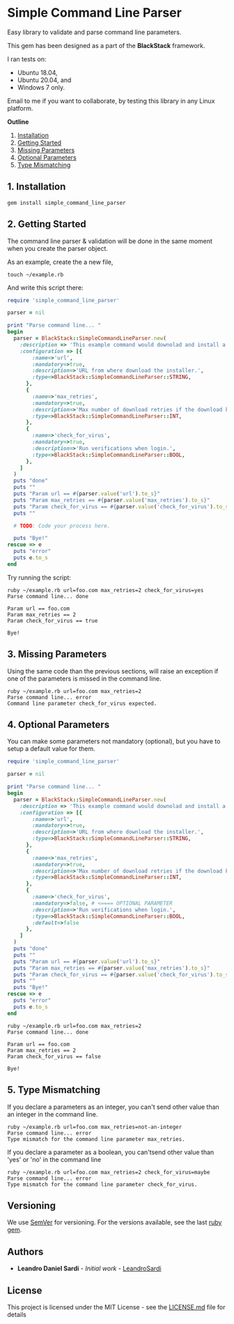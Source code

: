 # Simple Command Line Parser

Easy library to validate and parse command line parameters. 

This gem has been designed as a part of the **BlackStack** framework.

I ran tests on:

- Ubuntu 18.04,
- Ubuntu 20.04,
and
- Windows 7 only.

Email to me if you want to collaborate, by testing this library in any Linux platform.

**Outline**

1. [Installation](#1-installation)
2. [Getting Started](#2-getting-started)
3. [Missing Parameters](#3-missing-parameters)
4. [Optional Parameters](#4-optional-parameters)
5. [Type Mismatching](#5-type-mismatching)

## 1. Installation

```
gem install simple_command_line_parser
```

## 2. Getting Started

The command line parser & validation will be done in the same moment when you create the parser object.

As an example, create the a new file,

```
touch ~/example.rb
```

And write this script there:

```ruby
require 'simple_command_line_parser'

parser = nil

print "Parse command line... "
begin
  parser = BlackStack::SimpleCommandLineParser.new(
    :description => 'This example command would downolad and install a software.', 
    :configuration => [{
        :name=>'url', 
        :mandatory=>true, 
        :description=>'URL from where download the installer.', 
        :type=>BlackStack::SimpleCommandLineParser::STRING,
      },
      {
        :name=>'max_retries', 
        :mandatory=>true, 
        :description=>'Max number of download retries if the download keep failing.', 
        :type=>BlackStack::SimpleCommandLineParser::INT,
      },
      {
        :name=>'check_for_virus', 
        :mandatory=>true, 
        :description=>'Run verifications when login.', 
        :type=>BlackStack::SimpleCommandLineParser::BOOL,
      },
    ]
  )
  puts "done"
  puts ""
  puts "Param url == #{parser.value('url').to_s}"
  puts "Param max_retries == #{parser.value('max_retries').to_s}"
  puts "Param check_for_virus == #{parser.value('check_for_virus').to_s}"
  puts ""

  # TODO: Code your process here.

  puts "Bye!"
rescue => e
  puts "error"
  puts e.to_s
end
```

Try running the script:

```
ruby ~/example.rb url=foo.com max_retries=2 check_for_virus=yes
Parse command line... done

Param url == foo.com
Param max_retries == 2
Param check_for_virus == true

Bye!
```

## 3. Missing Parameters

Using the same code than the previous sections, will raise an exception if one of the parameters is missed in the command line.

```
ruby ~/example.rb url=foo.com max_retries=2
Parse command line... error
Command line parameter check_for_virus expected.
```

## 4. Optional Parameters

You can make some parameters not mandatory (optional), but you have to setup a default value for them.

```ruby
require 'simple_command_line_parser'

parser = nil

print "Parse command line... "
begin
  parser = BlackStack::SimpleCommandLineParser.new(
    :description => 'This example command would downolad and install a software.', 
    :configuration => [{
        :name=>'url', 
        :mandatory=>true, 
        :description=>'URL from where download the installer.', 
        :type=>BlackStack::SimpleCommandLineParser::STRING,
      },
      {
        :name=>'max_retries', 
        :mandatory=>true, 
        :description=>'Max number of download retries if the download keep failing.', 
        :type=>BlackStack::SimpleCommandLineParser::INT,
      },
      {
        :name=>'check_for_virus', 
        :mandatory=>false, # <==== OPTIONAL PARAMETER
        :description=>'Run verifications when login.', 
        :type=>BlackStack::SimpleCommandLineParser::BOOL,
        :default=>false
      },
    ]
  )
  puts "done"
  puts ""
  puts "Param url == #{parser.value('url').to_s}"
  puts "Param max_retries == #{parser.value('max_retries').to_s}"
  puts "Param check_for_virus == #{parser.value('check_for_virus').to_s}"
  puts ""
  puts "Bye!"
rescue => e
  puts "error"
  puts e.to_s
end 
```

```
ruby ~/example.rb url=foo.com max_retries=2
Parse command line... done

Param url == foo.com
Param max_retries == 2
Param check_for_virus == false

Bye!
```

## 5. Type Mismatching

If you declare a parameters as an integer, you can't send other value than an integer in the command line.

```
ruby ~/example.rb url=foo.com max_retries=not-an-integer
Parse command line... error
Type mismatch for the command line parameter max_retries.
```

If you declare a parameter as a boolean, you can'tsend other value than 'yes' or 'no' in the command line

```
ruby ~/example.rb url=foo.com max_retries=2 check_for_virus=maybe
Parse command line... error
Type mismatch for the command line parameter check_for_virus.
```

## Versioning

We use [SemVer](http://semver.org/) for versioning. For the versions available, see the last [ruby gem](https://rubygems.org/gems/simple_command_line_parser). 

## Authors

* **Leandro Daniel Sardi** - *Initial work* - [LeandroSardi](https://github.com/leandrosardi)

## License

This project is licensed under the MIT License - see the [LICENSE.md](LICENSE.md) file for details
